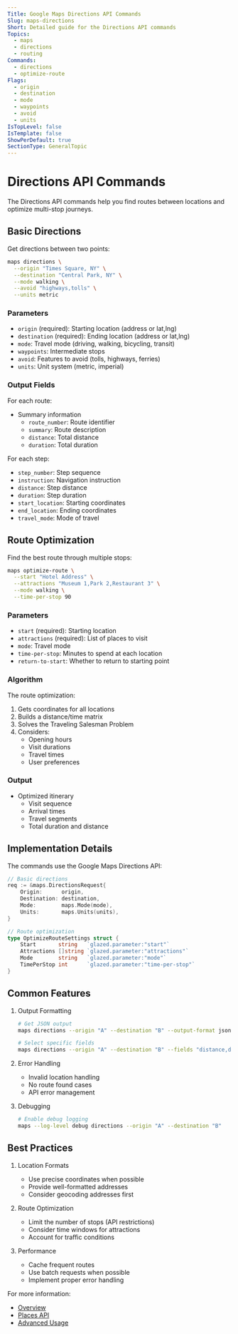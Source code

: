 ```yaml
---
Title: Google Maps Directions API Commands
Slug: maps-directions
Short: Detailed guide for the Directions API commands
Topics:
  - maps
  - directions
  - routing
Commands:
  - directions
  - optimize-route
Flags:
  - origin
  - destination
  - mode
  - waypoints
  - avoid
  - units
IsTopLevel: false
IsTemplate: false
ShowPerDefault: true
SectionType: GeneralTopic
---
```


# Directions API Commands

The Directions API commands help you find routes between locations and optimize multi-stop journeys.

## Basic Directions

Get directions between two points:

```bash
maps directions \
  --origin "Times Square, NY" \
  --destination "Central Park, NY" \
  --mode walking \
  --avoid "highways,tolls" \
  --units metric
```

### Parameters

- `origin` (required): Starting location (address or lat,lng)
- `destination` (required): Ending location (address or lat,lng)
- `mode`: Travel mode (driving, walking, bicycling, transit)
- `waypoints`: Intermediate stops
- `avoid`: Features to avoid (tolls, highways, ferries)
- `units`: Unit system (metric, imperial)

### Output Fields

For each route:
- Summary information
  - `route_number`: Route identifier
  - `summary`: Route description
  - `distance`: Total distance
  - `duration`: Total duration

For each step:
- `step_number`: Step sequence
- `instruction`: Navigation instruction
- `distance`: Step distance
- `duration`: Step duration
- `start_location`: Starting coordinates
- `end_location`: Ending coordinates
- `travel_mode`: Mode of travel

## Route Optimization

Find the best route through multiple stops:

```bash
maps optimize-route \
  --start "Hotel Address" \
  --attractions "Museum 1,Park 2,Restaurant 3" \
  --mode walking \
  --time-per-stop 90
```

### Parameters

- `start` (required): Starting location
- `attractions` (required): List of places to visit
- `mode`: Travel mode
- `time-per-stop`: Minutes to spend at each location
- `return-to-start`: Whether to return to starting point

### Algorithm

The route optimization:
1. Gets coordinates for all locations
2. Builds a distance/time matrix
3. Solves the Traveling Salesman Problem
4. Considers:
   - Opening hours
   - Visit durations
   - Travel times
   - User preferences

### Output

- Optimized itinerary
  - Visit sequence
  - Arrival times
  - Travel segments
  - Total duration and distance

## Implementation Details

The commands use the Google Maps Directions API:

```go
// Basic directions
req := &maps.DirectionsRequest{
    Origin:      origin,
    Destination: destination,
    Mode:        maps.Mode(mode),
    Units:       maps.Units(units),
}

// Route optimization
type OptimizeRouteSettings struct {
    Start       string   `glazed.parameter:"start"`
    Attractions []string `glazed.parameter:"attractions"`
    Mode        string   `glazed.parameter:"mode"`
    TimePerStop int      `glazed.parameter:"time-per-stop"`
}
```

## Common Features

1. Output Formatting
   ```bash
   # Get JSON output
   maps directions --origin "A" --destination "B" --output-format json
   
   # Select specific fields
   maps directions --origin "A" --destination "B" --fields "distance,duration"
   ```

2. Error Handling
   - Invalid location handling
   - No route found cases
   - API error management

3. Debugging
   ```bash
   # Enable debug logging
   maps --log-level debug directions --origin "A" --destination "B"
   ```

## Best Practices

1. Location Formats
   - Use precise coordinates when possible
   - Provide well-formatted addresses
   - Consider geocoding addresses first

2. Route Optimization
   - Limit the number of stops (API restrictions)
   - Consider time windows for attractions
   - Account for traffic conditions

3. Performance
   - Cache frequent routes
   - Use batch requests when possible
   - Implement proper error handling

For more information:
- [Overview](01-overview.md)
- [Places API](02-places.md)
- [Advanced Usage](04-advanced.md) 